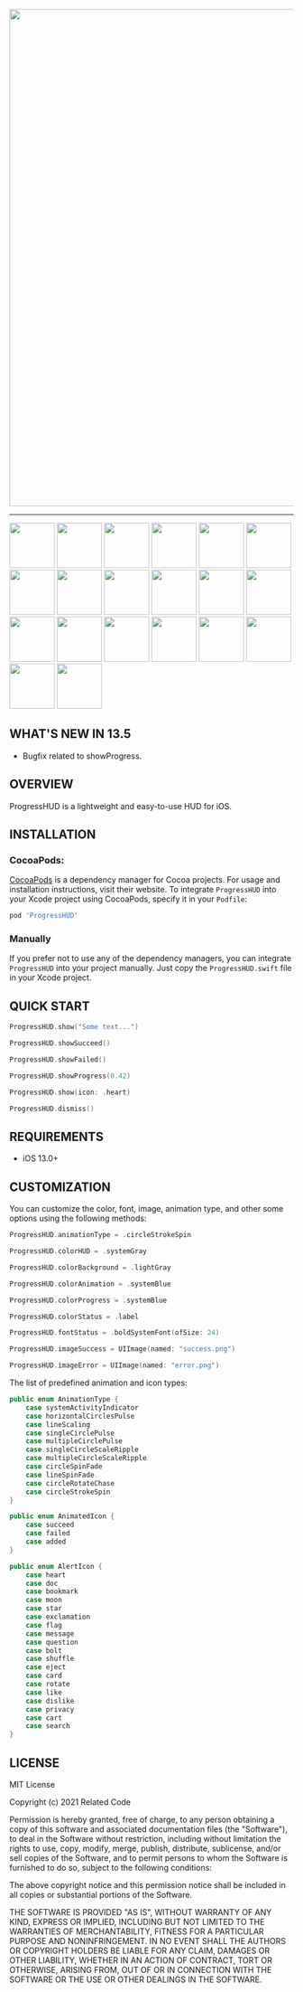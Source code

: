 <a href="https://github.com/relatedcode/Messenger"><img src="https://related.chat/github/header31.png" width="880"></a>

---

<img src="https://github.com/relatedcode/ProgressHUD/raw/master/Images/001.gif" width="80"> <img src="https://github.com/relatedcode/ProgressHUD/raw/master/Images/002.gif" width="80"> <img src="https://github.com/relatedcode/ProgressHUD/raw/master/Images/003.gif" width="80"> <img src="https://github.com/relatedcode/ProgressHUD/raw/master/Images/004.gif" width="80"> <img src="https://github.com/relatedcode/ProgressHUD/raw/master/Images/005.gif" width="80"> <img src="https://github.com/relatedcode/ProgressHUD/raw/master/Images/006.gif" width="80"> <img src="https://github.com/relatedcode/ProgressHUD/raw/master/Images/007.gif" width="80"> <img src="https://github.com/relatedcode/ProgressHUD/raw/master/Images/008.gif" width="80"> <img src="https://github.com/relatedcode/ProgressHUD/raw/master/Images/009.gif" width="80"> <img src="https://github.com/relatedcode/ProgressHUD/raw/master/Images/010.gif" width="80"> <img src="https://github.com/relatedcode/ProgressHUD/raw/master/Images/011.gif" width="80"> <img src="https://github.com/relatedcode/ProgressHUD/raw/master/Images/011.png" width="80"> <img src="https://github.com/relatedcode/ProgressHUD/raw/master/Images/012.gif" width="80"> <img src="https://github.com/relatedcode/ProgressHUD/raw/master/Images/012.png" width="80"> <img src="https://github.com/relatedcode/ProgressHUD/raw/master/Images/013.gif" width="80"> <img src="https://github.com/relatedcode/ProgressHUD/raw/master/Images/013.png" width="80"> <img src="https://github.com/relatedcode/ProgressHUD/raw/master/Images/014.gif" width="80"> <img src="https://github.com/relatedcode/ProgressHUD/raw/master/Images/014.png" width="80"> <img src="https://github.com/relatedcode/ProgressHUD/raw/master/Images/015.gif" width="80"> <img src="https://github.com/relatedcode/ProgressHUD/raw/master/Images/015.png" width="80">

## WHAT'S NEW IN 13.5

- Bugfix related to showProgress.

## OVERVIEW

ProgressHUD is a lightweight and easy-to-use HUD for iOS.

## INSTALLATION

### CocoaPods:

[CocoaPods](https://cocoapods.org) is a dependency manager for Cocoa projects. For usage and installation instructions, visit their website. To integrate `ProgressHUD` into your Xcode project using CocoaPods, specify it in your `Podfile`:

```ruby
pod 'ProgressHUD'
```

### Manually

If you prefer not to use any of the dependency managers, you can integrate `ProgressHUD` into your project manually. Just copy the `ProgressHUD.swift` file in your Xcode project.

## QUICK START

```swift
ProgressHUD.show("Some text...")
```

```swift
ProgressHUD.showSucceed()
```

```swift
ProgressHUD.showFailed()
```

```swift
ProgressHUD.showProgress(0.42)
```

```swift
ProgressHUD.show(icon: .heart)
```

```swift
ProgressHUD.dismiss()
```

## REQUIREMENTS

- iOS 13.0+

## CUSTOMIZATION

You can customize the color, font, image, animation type, and other some options using the following methods:

```swift
ProgressHUD.animationType = .circleStrokeSpin
```

```swift
ProgressHUD.colorHUD = .systemGray
```

```swift
ProgressHUD.colorBackground = .lightGray
```

```swift
ProgressHUD.colorAnimation = .systemBlue
```

```swift
ProgressHUD.colorProgress = .systemBlue
```

```swift
ProgressHUD.colorStatus = .label
```

```swift
ProgressHUD.fontStatus = .boldSystemFont(ofSize: 24)
```

```swift
ProgressHUD.imageSuccess = UIImage(named: "success.png")
```

```swift
ProgressHUD.imageError = UIImage(named: "error.png")
```

The list of predefined animation and icon types:

```swift
public enum AnimationType {
	case systemActivityIndicator
	case horizontalCirclesPulse
	case lineScaling
	case singleCirclePulse
	case multipleCirclePulse
	case singleCircleScaleRipple
	case multipleCircleScaleRipple
	case circleSpinFade
	case lineSpinFade
	case circleRotateChase
	case circleStrokeSpin
}
```

```swift
public enum AnimatedIcon {
	case succeed
	case failed
	case added
}
```

```swift
public enum AlertIcon {
	case heart
	case doc
	case bookmark
	case moon
	case star
	case exclamation
	case flag
	case message
	case question
	case bolt
	case shuffle
	case eject
	case card
	case rotate
	case like
	case dislike
	case privacy
	case cart
	case search
}
```

## LICENSE

MIT License

Copyright (c) 2021 Related Code

Permission is hereby granted, free of charge, to any person obtaining a copy
of this software and associated documentation files (the "Software"), to deal
in the Software without restriction, including without limitation the rights
to use, copy, modify, merge, publish, distribute, sublicense, and/or sell
copies of the Software, and to permit persons to whom the Software is
furnished to do so, subject to the following conditions:

The above copyright notice and this permission notice shall be included in all
copies or substantial portions of the Software.

THE SOFTWARE IS PROVIDED "AS IS", WITHOUT WARRANTY OF ANY KIND, EXPRESS OR
IMPLIED, INCLUDING BUT NOT LIMITED TO THE WARRANTIES OF MERCHANTABILITY,
FITNESS FOR A PARTICULAR PURPOSE AND NONINFRINGEMENT. IN NO EVENT SHALL THE
AUTHORS OR COPYRIGHT HOLDERS BE LIABLE FOR ANY CLAIM, DAMAGES OR OTHER
LIABILITY, WHETHER IN AN ACTION OF CONTRACT, TORT OR OTHERWISE, ARISING FROM,
OUT OF OR IN CONNECTION WITH THE SOFTWARE OR THE USE OR OTHER DEALINGS IN THE
SOFTWARE.
